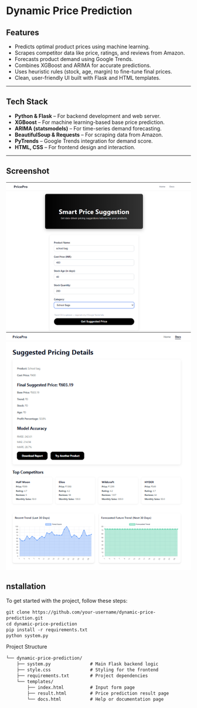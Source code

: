 # Dynamic Price Prediction

## Features

- Predicts optimal product prices using machine learning.
- Scrapes competitor data like price, ratings, and reviews from Amazon.
- Forecasts product demand using Google Trends.
- Combines XGBoost and ARIMA for accurate predictions.
- Uses heuristic rules (stock, age, margin) to fine-tune final prices.
- Clean, user-friendly UI built with Flask and HTML templates.

---

## Tech Stack

- **Python & Flask** – For backend development and web server.
- **XGBoost** – For machine learning-based base price prediction.
- **ARIMA (statsmodels)** – For time-series demand forecasting.
- **BeautifulSoup & Requests** – For scraping data from Amazon.
- **PyTrends** – Google Trends integration for demand score.
- **HTML, CSS** – For frontend design and interaction.

---
## Screenshot
![User input Page](Screenshots/input_page.png)
![Prediction Result Page](Screenshots/result_page.png)

## nstallation

To get started with the project, follow these steps:

```
git clone https://github.com/your-username/dynamic-price-prediction.git
cd dynamic-price-prediction
pip install -r requirements.txt
python system.py
```


Project Structure
```
└── dynamic-price-prediction/
    ├── system.py               # Main Flask backend logic
    ├── style.css               # Styling for the frontend
    ├── requirements.txt        # Project dependencies
    └── templates/
        ├── index.html          # Input form page
        ├── result.html         # Price prediction result page
        └── docs.html           # Help or documentation page

